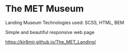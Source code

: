 # The MET Museum
Landing Museum Technologies used: SCSS, HTML, BEM

Simple and beautiful responsive web page

https://kir8mir.github.io/The_MET_Landing/
